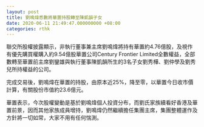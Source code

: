 ```yaml
---
layout: post
title: 劉鳴煒悉數將華置持股轉至陳凱韻子女
date: 2020-06-11 21:49:47.000000000 +08:00
categories: rthk
---
```


聯交所股權披露顯示，非執行董事兼主席劉鳴煒將持有華置約4.76億股，及視作有優先購買權購入約9.54億股華置公司Century Frontier Limited全數權益，全部數轉至華置前主席劉鑾雄與執行董事陳凱韻所生的3名子女劉秀樺、劉仲學及劉秀兒所持權益的公司。

完成交易後，劉鳴煒在華置的持股，由原本近25%，降至零，以華置今日收市價計算，有關股份市值約23.6億元。

華置表示，今次股權變動是基於劉鳴煒個人投資分布，而劉氏家族續看好香港及華置前景，因而其他家族成員增持，劉鳴煒仍然繼續擔任集團主席，集團整體運作及方針將一切如常，大家不用有任何惴測。
